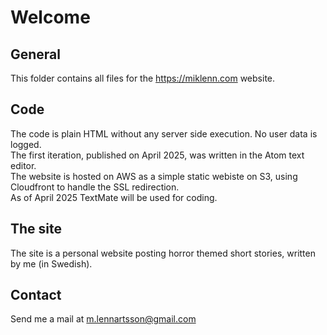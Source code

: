 # Welcome  
## General  
This folder contains all files for the <https://miklenn.com> website. 
## Code
The code is plain HTML without any server side execution. No user data is logged.   
The first iteration, published on April 2025, was written in the Atom text editor.    
The website is hosted on AWS as a simple static webiste on S3, using Cloudfront to handle the SSL redirection.    
As of April 2025 TextMate will be used for coding.
## The site
The site is a personal website posting horror themed short stories, written by me (in Swedish).
## Contact
Send me a mail at [m.lennartsson@gmail.com](mailto:m.lennartsson@gmail.com?subject=github_mail)